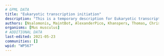 ```yaml
---
# GPML DATA
title: "Eukaryotic transcription initiation"
description: "This is a temporary description for Eukaryotic transcription initiation"
authors: [Nsalomonis, MaintBot, AlexanderPico, Khanspers, Thomas, Christine Chichester, Mkutmon, Eweitz]
organisms: [Mus musculus]
# ADDITIONAL DATA
last-edited: 2021-05-23
communities: []
wpid: "WP567"
---
```

